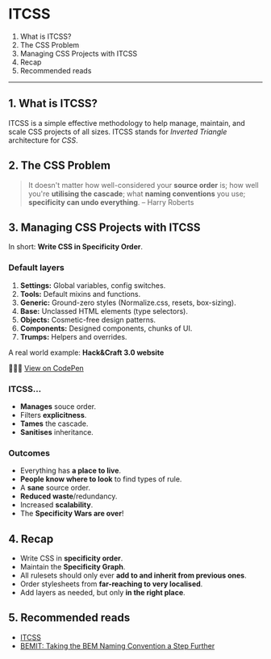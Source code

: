 # ITCSS

1. What is ITCSS?
2. The CSS Problem
3. Managing CSS Projects with ITCSS
4. Recap
5. Recommended reads

---

## 1. What is ITCSS?

ITCSS is a simple effective methodology to help manage, maintain, and scale CSS projects of all sizes. ITCSS stands for _Inverted Triangle_ architecture for _CSS_.

## 2. The CSS Problem

> It doesn't matter how well-considered your **source order** is; how well you're **utilising the cascade**; what **naming conventions** you use; **specificity can undo everything**.
> – Harry Roberts

## 3. Managing CSS Projects with ITCSS

In short: **Write CSS in Specificity Order**.

### Default layers

1. **Settings:** Global variables, config switches.
2. **Tools:** Default mixins and functions.
3. **Generic:** Ground-zero styles (Normalize.css, resets, box-sizing).
4. **Base:** Unclassed HTML elements (type selectors).
5. **Objects:** Cosmetic-free design patterns.
6. **Components:** Designed components, chunks of UI.
7. **Trumps:** Helpers and overrides.

A real world example: **Hack&Craft 3.0 website**

👨🏻‍💻 [View on CodePen](https://codepen.io/nadalsol/pen/QWGaJdo)

### ITCSS…

- **Manages** souce order.
- Filters **explicitness**.
- **Tames** the cascade.
- **Sanitises** inheritance.

### Outcomes

- Everything has **a place to live**.
- **People know where to look** to find types of rule.
- A **sane** source order.
- **Reduced waste**/redundancy.
- Increased **scalability**.
- The **Specificity Wars are over**!

## 4. Recap

- Write CSS in **specificity order**.
- Maintain the **Specificity Graph**.
- All rulesets should only ever **add to and inherit from previous ones**.
- Order stylesheets from **far-reaching to very localised**.
- Add layers as needed, but only **in the right place**.

## 5. Recommended reads

- [ITCSS](https://speakerdeck.com/dafed/managing-css-projects-with-itcss)
- [BEMIT: Taking the BEM Naming Convention a Step Further](https://csswizardry.com/2015/08/bemit-taking-the-bem-naming-convention-a-step-further/)
